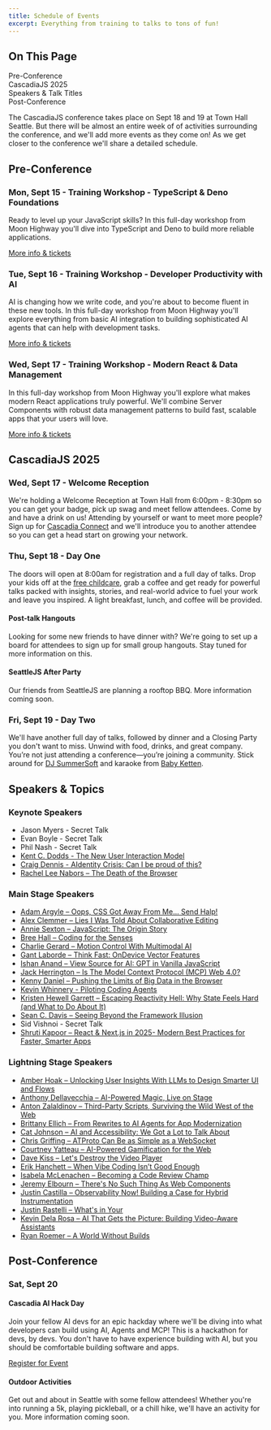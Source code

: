 ```yaml
---
title: Schedule of Events
excerpt: Everything from training to talks to tons of fun!
---
```


<div id="toc">
<h2>On This Page</h2>
    <ul>
        <li><a href="#preconf">Pre-Conference</a></li>
        <li><a href="#cascadiajs">CascadiaJS 2025</a></li>
        <li><a href="#speakers">Speakers & Talk Titles</a></li>
        <li><a href="#postconf">Post-Conference</a></li>
    </ul>
</div>

The CascadiaJS conference takes place on Sept 18 and 19 at Town Hall Seattle. But there will be almost an entire week of of activities surrounding the conference, and we'll add more events as they come on! As we get closer to the conference we'll share a detailed schedule.

<h2 id="preconf">Pre-Conference</h2>

### Mon, Sept 15 - Training Workshop - TypeScript & Deno Foundations

Ready to level up your JavaScript skills? In this full-day workshop from Moon Highway you'll dive into TypeScript and Deno to build more reliable applications. 

<div class="cta secondary"><a href="/2025/trainings/typescript-and-deno-foundations">More info & tickets</a></div>

### Tue, Sept 16 - Training Workshop - Developer Productivity with AI

AI is changing how we write code, and you're about to become fluent in these new tools. In this full-day workshop from Moon Highway you'll explore everything from basic AI integration to building sophisticated AI agents that can help with development tasks.

<div class="cta secondary"><a href="/2025/trainings/developer-productivity-with-ai">More info & tickets</a></div>

### Wed, Sept 17 - Training Workshop - Modern React & Data Management

In this full-day workshop from Moon Highway you'll explore what makes modern React applications truly powerful. We'll combine Server Components with robust data management patterns to build fast, scalable apps that your users will love.

<div class="cta secondary"><a href="/2025/trainings/modern-react-and-data-management">More info & tickets</a></div>

<h2 id="cascadiajs">CascadiaJS 2025</h2>

### Wed, Sept 17 - Welcome Reception

We're holding a Welcome Reception at Town Hall from 6:00pm - 8:30pm so you can get your badge, pick up swag and meet fellow attendees. Come by and have a drink on us! Attending by yourself or want to meet more people? Sign up for [Cascadia Connect](https://airtable.com/app4aehCXEydAuxKX/pag7dXPfJZEMPcHid/form) and we'll introduce you to another attendee so you can get a head start on growing your network.  

### Thu, Sept 18 - Day One

The doors will open at 8:00am for registration and a full day of talks. Drop your kids off at the [free childcare](/2025/childcare), grab a coffee and get ready for powerful talks packed with insights, stories, and real-world advice to fuel your work and leave you inspired. A light breakfast, lunch, and coffee will be provided.

#### Post-talk Hangouts

Looking for some new friends to have dinner with? We're going to set up a board for attendees to sign up for small group hangouts. Stay tuned for more information on this. 

#### SeattleJS After Party

Our friends from SeattleJS are planning a rooftop BBQ. More information coming soon.

### Fri, Sept 19 - Day Two

We'll have another full day of talks, followed by dinner and a Closing Party you don't want to miss. Unwind with food, drinks, and great company. You’re not just attending a conference—you’re joining a community. Stick around for [DJ SummerSoft](https://www.instagram.com/djsummersoft/?hl=en) and karaoke from [Baby Ketten](https://babyketten.com/wa/).

<h2 id="speakers">Speakers & Topics</h2>


### Keynote Speakers

- Jason Myers - Secret Talk
- Evan Boyle - Secret Talk
- Phil Nash - Secret Talk
- [Kent C. Dodds - The New User Interaction Model](/2025/talks/the-new-user-interaction-model)
- [Craig Dennis - AIdentity Crisis: Can I be proud of this?](/2025/talks/aidentity-crisis-can-i-be-proud-of-this)
- [Rachel Lee Nabors – The Death of the Browser](/2025/talks/the-death-of-the-browser)

### Main Stage Speakers

- [Adam Argyle – Oops, CSS Got Away From Me... Send Halp!](/2025/talks/oops-css-got-away-from-me-send-halp)
- [Alex Clemmer – Lies I Was Told About Collaborative Editing](/2025/talks/lies-i-was-told-about-collaborative-editing)
- [Annie Sexton – JavaScript: The Origin Story](/2025/talks/javascript-the-origin-story)
- [Bree Hall – Coding for the Senses](/2025/talks/coding-for-the-senses)
- [Charlie Gerard – Motion Control With Multimodal AI](/2025/talks/motion-control-with-multimodal-ai)
- [Gant Laborde – Think Fast: OnDevice Vector Features](/2025/talks/think-fast-ondevice-vector-features)
- [Ishan Anand – View Source for AI: GPT in Vanilla JavaScript](/2025/talks/view-source-for-ai-gpt-in-vanilla-javascript)
- [Jack Herrington – Is The Model Context Protocol (MCP) Web 4.0?](/2025/talks/tanstack-is-your-new-favorite-framework)
- [Kenny Daniel – Pushing the Limits of Big Data in the Browser](/2025/talks/pushing-the-limits-of-big-data-in-the-browser)
- [Kevin Whinnery - Piloting Coding Agents](/2025/talks/piloting-ai-coding-agents)
- [Kristen Hewell Garrett – Escaping Reactivity Hell: Why State Feels Hard (and What to Do About It)](/2025/talks/escaping-reactivity-hell-why-state-feels-hard-and-what-to-do-about-it)
- [Sean C. Davis – Seeing Beyond the Framework Illusion](/2025/talks/seeing-beyond-the-framework-illusion)
- Sid Vishnoi - Secret Talk
- [Shruti Kapoor – React & Next.js in 2025- Modern Best Practices for Faster, Smarter Apps](/2025/talks/react-and-nextjs-in-2025)

### Lightning Stage Speakers

- [Amber Hoak – Unlocking User Insights With LLMs to Design Smarter UI and Flows](/2025/talks/unlocking-user-insights-with-llms-to-design-smarter-ui-and-flows)
- [Anthony Dellavecchia – AI-Powered Magic, Live on Stage](/2025/talks/ai-powered-magic-live-on-stage)
- [Anton Zalaldinov – Third-Party Scripts, Surviving the Wild West of the Web](/2025/talks/third-party-scripts-surviving-the-wild-west-of-the-web)
- [Brittany Ellich – From Rewrites to AI Agents for App Modernization](/2025/talks/from-rewrites-to-ai-agents-for-app-modernization)
- [Cat Johnson – AI and Accessibility: We Got a Lot to Talk About](/2025/talks/ai-and-accessibility-we-got-a-lot-to-talk-about)
- [Chris Griffing – ATProto Can Be as Simple as a WebSocket](/2025/talks/atproto-can-be-as-simple-as-a-websocket)
- [Courtney Yatteau – AI-Powered Gamification for the Web](/2025/talks/ai-powered-gamification-for-the-web)
- [Dave Kiss – Let's Destroy the Video Player](/2025/talks/lets-destroy-the-video-player)
- [Erik Hanchett – When Vibe Coding Isn’t Good Enough](/2025/talks/when-vibe-coding-isnt-good-enough)
- [Isabela McLenachen – Becoming a Code Review Champ](/2025/talks/becoming-a-code-review-champ)
- [Jeremy Elbourn – There's No Such Thing As Web Components](/2025/talks/theres-no-such-thing-as-web-components)
- [Justin Castilla – Observability Now! Building a Case for Hybrid Instrumentation](/2025/talks/observability-now-building-a-case-for-hybrid-instrumentation)
- [Justin Rastelli – What's in Your <head>](/2025/talks/whats-in-your-head)
- [Kevin Dela Rosa – AI That Gets the Picture: Building Video-Aware Assistants](/2025/talks/ai-that-gets-the-picture-building-video-aware-assistants)
- [Ryan Roemer – A World Without Builds](/2025/talks/a-world-without-builds)



<h2 id="postconf">Post-Conference</h2>

### Sat, Sept 20

#### Cascadia AI Hack Day

Join your fellow AI devs for an epic hackday where we'll be diving into what developers can build using AI, Agents and MCP! ​​This is a hackathon for devs, by devs. You don't have to have experience building with AI, but you should be comfortable building software and apps.

<a href="https://lu.ma/event/evt-yYQE7X8dyXz6mjz" class="luma-checkout--button" data-luma-action="checkout" data-luma-event-id="evt-yYQE7X8dyXz6mjz">Register for Event</a>

<script id="luma-checkout" src="https://embed.lu.ma/checkout-button.js"></script>

#### Outdoor Activities

Get out and about in Seattle with some fellow attendees! Whether you're into running a 5k, playing pickleball, or a chill hike, we'll have an activity for you. More information coming soon.
